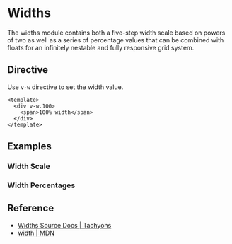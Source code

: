 <script setup>
import WidthScale from '../components/widths/WidthScale.vue';
import WidthPercentages from '../components/widths/WidthPercentages.vue';
</script>


# Widths

The widths module contains both a five-step width scale based
on powers of two as well as a series of percentage values that
can be combined with floats for an infinitely nestable and
fully responsive grid system.

## Directive

Use `v-w` directive to set the width value.

```vue
<template>
  <div v-w.100>
    <span>100% width</span>
  </div>
</template>
```

## Examples

### Width Scale

<WidthScale />

### Width Percentages

<WidthPercentages />

## Reference

* [Widths Source Docs | Tachyons](https://tachyons.io/docs/layout/widths/)
* [width | MDN](https://developer.mozilla.org/en-US/docs/Web/css/width)
